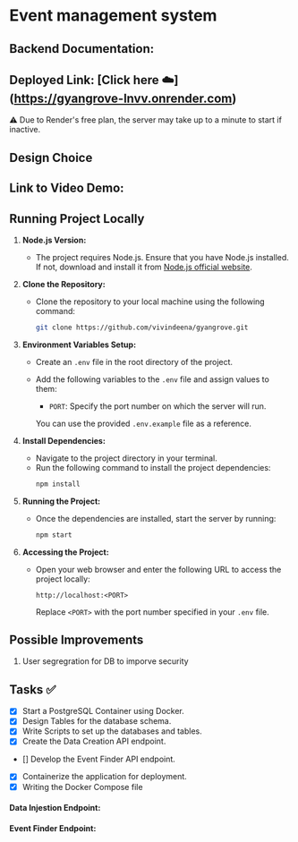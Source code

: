# Event management system

## Backend Documentation: 

## Deployed Link: [Click here :cloud:] (https://gyangrove-lnvv.onrender.com)
:warning: Due to Render's free plan, the server may take up to a minute to start if inactive.

## Design Choice


## Link to Video Demo: 


## Running Project Locally

1. **Node.js Version:**
   - The project requires Node.js. Ensure that you have Node.js installed. If not, download and install it from [Node.js official website](https://nodejs.org/).

2. **Clone the Repository:**
   - Clone the repository to your local machine using the following command:
     ```bash
     git clone https://github.com/vivindeena/gyangrove.git
     ```

3. **Environment Variables Setup:**
   - Create an `.env` file in the root directory of the project.
   - Add the following variables to the `.env` file and assign values to them:
     - `PORT`: Specify the port number on which the server will run.

     You can use the provided `.env.example` file as a reference.

4. **Install Dependencies:**
   - Navigate to the project directory in your terminal.
   - Run the following command to install the project dependencies:
     ```bash
     npm install
     ```

5. **Running the Project:**
   - Once the dependencies are installed, start the server by running:
     ```bash
     npm start
     ```

6. **Accessing the Project:**
   - Open your web browser and enter the following URL to access the project locally:
     ```
     http://localhost:<PORT>
     ```
     Replace `<PORT>` with the port number specified in your `.env` file.

## Possible Improvements
1. User segregration for DB to imporve security

## Tasks :white_check_mark:
 - [X] Start a PostgreSQL Container using Docker.
 - [X] Design Tables for the database schema.
 - [X] Write Scripts to set up the databases and tables.
 - [X] Create the Data Creation API endpoint.
 - [] Develop the Event Finder API endpoint. 
 - [X] Containerize the application for deployment.
 - [X] Writing the Docker Compose file

#### Data Injestion Endpoint:

#### Event Finder Endpoint: 